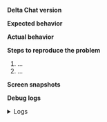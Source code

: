 <!--
Please read the guidelines linked above, especially when you are a first time contributor. Remove this text and provide some basic informations below, if applicable. Remove template content which is not applicable.

This is a bug report forum, if you like to discuss a new feature or submit suggestions, please use the community forum at https://support.delta.chat
-->

**Delta Chat version**

<!-- See settings dialog … -->

**Expected behavior**

<!-- What is the expected output? -->

**Actual behavior**

<!-- What do you see instead? -->

**Steps to reproduce the problem**

1. …
2. …

**Screen snapshots**

<!-- If applicable … -->

**Debug logs**
<details>
<summary>Logs</summary>

```

<!--
If applicable, debug logs can be copied from within the Delta Chat app: 

Open the _Settings_ menu -> _About_ -> _version number|Info_.

Alternatively from the Android system log:

` adb logcat -v time -s DeltaChat `

This log contains private data (e.g. mail address, provider information) which shall be removed or anonymised prior to posting.
-->

```
</details>

